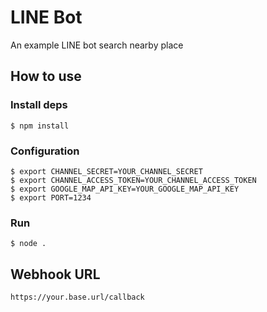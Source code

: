 # LINE Bot

An example LINE bot search nearby place

## How to use

### Install deps

``` shell
$ npm install
```

### Configuration

``` shell
$ export CHANNEL_SECRET=YOUR_CHANNEL_SECRET
$ export CHANNEL_ACCESS_TOKEN=YOUR_CHANNEL_ACCESS_TOKEN
$ export GOOGLE_MAP_API_KEY=YOUR_GOOGLE_MAP_API_KEY
$ export PORT=1234
```

### Run

``` shell
$ node .
```

## Webhook URL

```
https://your.base.url/callback
```
